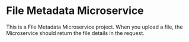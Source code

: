 # File Metadata Microservice

This is a File Metadata Microservice project. When you upload a file, the Microservice should return the file details in the request.
